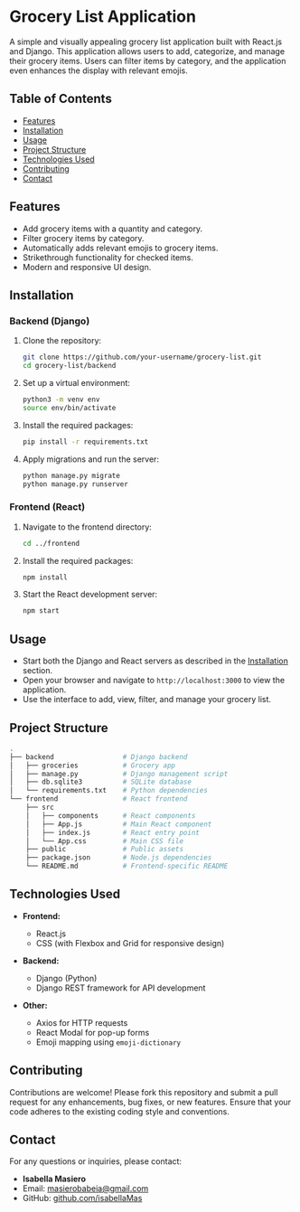 # Grocery List Application

A simple and visually appealing grocery list application built with React.js and Django. This application allows users to add, categorize, and manage their grocery items. Users can filter items by category, and the application even enhances the display with relevant emojis.

## Table of Contents

- [Features](#features)
- [Installation](#installation)
- [Usage](#usage)
- [Project Structure](#project-structure)
- [Technologies Used](#technologies-used)
- [Contributing](#contributing)
- [Contact](#contact)

## Features

- Add grocery items with a quantity and category.
- Filter grocery items by category.
- Automatically adds relevant emojis to grocery items.
- Strikethrough functionality for checked items.
- Modern and responsive UI design.


## Installation

### Backend (Django)
1. Clone the repository:
   ```bash
   git clone https://github.com/your-username/grocery-list.git
   cd grocery-list/backend
   ```
2. Set up a virtual environment:
   ```bash
   python3 -m venv env
   source env/bin/activate
   ```
3. Install the required packages:
   ```bash
   pip install -r requirements.txt
   ```
4. Apply migrations and run the server:
   ```bash
   python manage.py migrate
   python manage.py runserver
   ```

### Frontend (React)
1. Navigate to the frontend directory:
   ```bash
   cd ../frontend
   ```
2. Install the required packages:
   ```bash
   npm install
   ```
3. Start the React development server:
   ```bash
   npm start
   ```

## Usage

- Start both the Django and React servers as described in the [Installation](#installation) section.
- Open your browser and navigate to `http://localhost:3000` to view the application.
- Use the interface to add, view, filter, and manage your grocery list.

## Project Structure

```bash
.
├── backend                 # Django backend
│   ├── groceries           # Grocery app
│   ├── manage.py           # Django management script
│   ├── db.sqlite3          # SQLite database
│   └── requirements.txt    # Python dependencies
└── frontend                # React frontend
    ├── src
    │   ├── components      # React components
    │   ├── App.js          # Main React component
    │   ├── index.js        # React entry point
    │   └── App.css         # Main CSS file
    ├── public              # Public assets
    ├── package.json        # Node.js dependencies
    └── README.md           # Frontend-specific README
```

## Technologies Used

- **Frontend:**
  - React.js
  - CSS (with Flexbox and Grid for responsive design)

- **Backend:**
  - Django (Python)
  - Django REST framework for API development

- **Other:**
  - Axios for HTTP requests
  - React Modal for pop-up forms
  - Emoji mapping using `emoji-dictionary`

## Contributing

Contributions are welcome! Please fork this repository and submit a pull request for any enhancements, bug fixes, or new features. Ensure that your code adheres to the existing coding style and conventions.

## Contact

For any questions or inquiries, please contact:

- **Isabella Masiero**
- Email: [masierobabeia@gmail.com](mailto:your-email@example.com)
- GitHub: [github.com/isabellaMas](https://github.com/your-username)